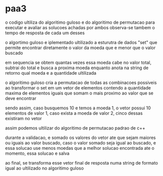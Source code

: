 # paa3
 
o codigo ultiliza do algoritimo guloso e do algoritimo de permutacao para executar e avaliar as solucoes achadas por ambos
observa-se tambem o tempo de resposta de cada um desses

o algortimo guloso e iplementado ultilizado a esturutra de dados "set" que permite encontrar diretamente o valor da moeda que e 
menor que o valor buscado

em sequencia se obtem quantas vezes essa moeda cabe no valor total, subtrai do total e busca a proxima moeda enquanto anota na string de retorno qual moeda e a quantidade ultilizada

o algoritimo guloso cria a permutacao de todas as combinacoes possiveis ao transformar o set em um vetor de elementos contendo a quantidade maxima de elementos iguais que somam o mais proximo ao valor que se deve encontrar 

sendo assim, caso busquemos 10 e temos a moeda 1, o vetor possui 10 elementos de valor 1, caso exista a moeda de valor 2, cinco dessas existiram no vetor

assim podemos ultilizar do algoritimo de permutacao padrao de c++ 

durante a validacao, e somado os valores do vetor ate que sejam maiores ou iguais ao valor buscado, caso o valor somado seja igual ao buscado, e essa solucao use menos moedas que a melhor solucao encontrada ate o momento, essa solucao e salva 

ao final, se transforma esse vetor final de resposta numa string de formato igual ao ultilizado no algoritimo guloso